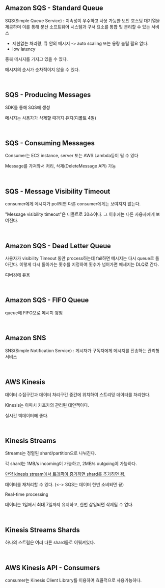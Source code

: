 ## Amazon SQS - Standard Queue

SQS(Simple Queue Service) : 지속성이 우수하고 사용 가능한 보안 호스팅 대기열을 제공하며 이를 통해 분산 소프트웨어 시스템과 구서 요소를 통합 및 분리할 수 있는 서비스

+ 제한없는 처리량, 큐 안의 메시지 -> auto scaling 또는 용량 늘릴 필요 없다.
+ low latency

중복 메시지를 가지고 있을 수 있다.

메시지의 순서가 순차적이지 않을 수 있다.

<br>

## SQS - Producing Messages

SDK를 통해 SQS에 생성

메시지는 사용자가 삭제할 때까지 유지(디폴트 4일)

<br>

## SQS - Consuming Messages

Consumer는 EC2 instance, server 또는 AWS Lambda등이 될 수 있다

Message를 가져와서 처리, 삭제(DeleteMessage API) 가능

<br>

## SQS - Message Visibility Timeout

consumer에게 메시지가 poll되면 다른 consumer에게는 보여지지 않는다.

"Message visibility timeout"은 디폴트로 30초이다. 그 이후에는 다른 사용자에게 보여진다.

<br>

## Amazon SQS - Dead Letter Queue

사용자가 visibility Timeout 동안 process하는데 fail하면 메시지는 다시 queue로 돌아간다. 이렇게 다시 돌아가는 횟수를 지정하여 횟수가 넘어가면 메세지는 DLQ로 간다.

디버깅에 유용

<br>

## Amazon SQS - FIFO Queue

queue에 FIFO으로 메시지 쌓임

<br>

## Amazon SNS

SNS(Simple Notification Service) : 게시자가 구독자에게 메시지를 전송하는 관리형 서비스

<br>

## AWS Kinesis

데이터 수집구간과 데이터 처리구간 중간에 위치하여 스트리밍 데이터를 처리한다.

Kinesis는 아파치 카프카의 관리된 대안책이다.

실시간 빅데이터에 좋다.

<br>

## Kinesis Streams

Streams는 정렬된 shard/partition으로 나눠진다.

각 shard는 1MB/s incoming이 가능하고, 2MB/s outgoing이 가능하다. 

<u>만약 kinesis stream에서 트래픽이 증가하면 shard를 추가하면 됨.</u>

데이터를 재처리할 수 있다. (<-> SQS는 데이터 한번 소비되면 끝)

Real-time processing

데이터는 1일에서 최대 7일까지 유지하고, 한번 삽입되면 삭제될 수 없다.



<br>

## Kinesis Streams Shards

하나의 스트림은 여러 다른 shard들로 이뤄져있다.

<br>

## AWS Kinesis API - Consumers

consumer는 Kinesis Client Library를 이용하여 효율적으로 사용가능하다.

<br>







